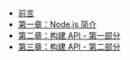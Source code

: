 +   [前言](bg-api-dev-node_0.md)
+   [第一章：Node.js 简介](bg-api-dev-node_1.md)
+   [第二章：构建 API - 第一部分](bg-api-dev-node_2.md)
+   [第三章：构建 API - 第二部分](bg-api-dev-node_3.md)